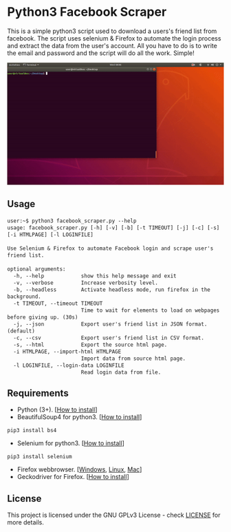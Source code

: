 # Python3 Facebook Scraper

This is a simple python3 script used to download a users's friend list from facebook. The script uses selenium & Firefox to automate the login process and extract the data from the user's account. All you have to do is to write the email and password and the script will do all the work. Simple!

![Example](example.gif)


## Usage
```
user:~$ python3 facebook_scraper.py --help
usage: facebook_scraper.py [-h] [-v] [-b] [-t TIMEOUT] [-j] [-c] [-s] [-i HTMLPAGE] [-l LOGINFILE]

Use Selenium & Firefox to automate Facebook login and scrape user's friend list.

optional arguments:
  -h, --help            show this help message and exit
  -v, --verbose         Increase verbosity level.
  -b, --headless        Activate headless mode, run firefox in the background.
  -t TIMEOUT, --timeout TIMEOUT
                        Time to wait for elements to load on webpages before giving up. (30s)
  -j, --json            Export user's friend list in JSON format. (default)
  -c, --csv             Export user's friend list in CSV format.
  -s, --html            Export the source html page.
  -i HTMLPAGE, --import-html HTMLPAGE
                        Import data from source html page.
  -l LOGINFILE, --login-data LOGINFILE
                        Read login data from file.

```

## Requirements
- Python (3+). [[How to install](https://realpython.com/installing-python/)]
- BeautifulSoup4 for python3. [[How to install](https://www.crummy.com/software/BeautifulSoup/bs4/doc/)]
```
pip3 install bs4
```
- Selenium for python3. [[How to install](https://selenium-python.readthedocs.io/installation.html)]
```
pip3 install selenium
```
- Firefox webbrowser.   [[Windows](https://support.mozilla.org/en-US/kb/how-download-and-install-firefox-windows), [Linux](https://support.mozilla.org/en-US/kb/install-firefox-linux), [Mac](https://support.mozilla.org/en-US/kb/how-download-and-install-firefox-mac)]
- Geckodriver for Firefox. [[How to install](https://github.com/mozilla/geckodriver/releases/)]


## License

This project is licensed under the GNU GPLv3 License - check [LICENSE](LICENSE) for more details.
